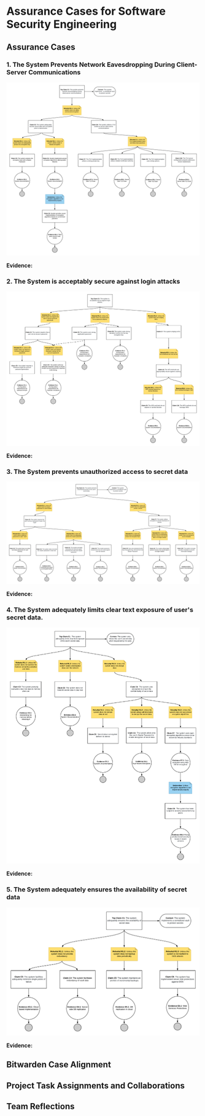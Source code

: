 # Assurance Cases for Software Security Engineering

## Assurance Cases

### 1. The System Prevents Network Eavesdropping During Client-Server Communications

![alt text](Images/Assurance%20Cases%20-%20Eavesdropping.png)

**Evidence:**

### 2. The System is acceptably secure against login attacks

![alt text](Images/Assurance%20Cases%20-%20Logins.png)

**Evidence:**


### 3. The System prevents unauthorized access to secret data

![alt text](Images/Assurance%20Cases%20-%20UnauthAccess.png)

**Evidence:**

### 4. The System adequately limits clear text exposure of user's secret data.


![alt text](Images/Assurance%20Cases%20-%20ClearText.png)

**Evidence:**

### 5. The System adequately ensures the availability of secret data

![alt text](Images/Assurance%20Cases%20-%20Availability.png)

**Evidence:**


## Bitwarden Case Alignment 


## Project Task Assignments and Collaborations


## Team Reflections
